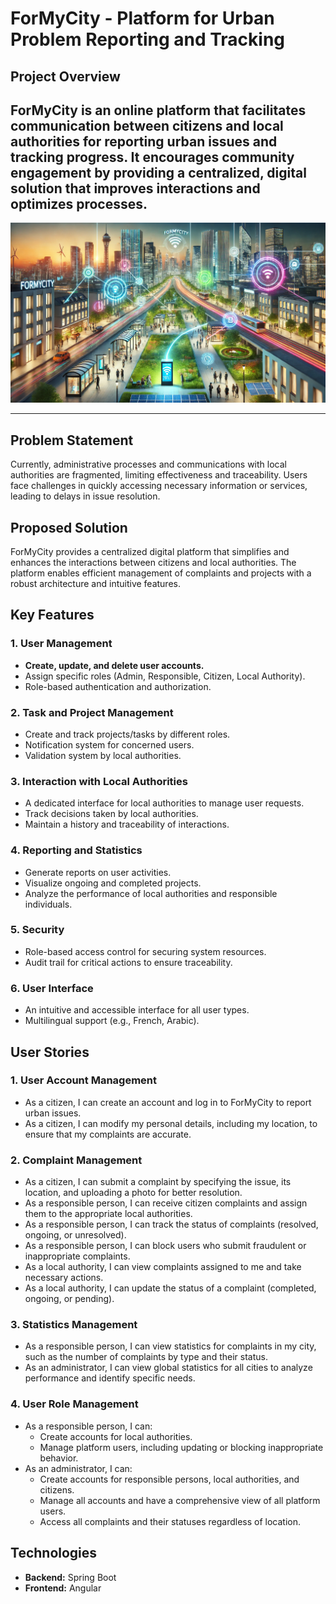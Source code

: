 # ForMyCity - Platform for Urban Problem Reporting and Tracking

## Project Overview
**ForMyCity** is an online platform that facilitates communication between citizens and local authorities for  reporting urban issues and tracking progress. It encourages community engagement by providing a centralized, digital solution that improves interactions and optimizes processes.
---

![Thumbnail 1](https://github.com/Zakaria-Kharroub/ForMyCity-back/blob/d4ac62457ae8e519f94b8bcbb449093f7b8e7aa2/formycity.webp)

---
## Problem Statement
Currently, administrative processes and communications with local authorities are fragmented, limiting effectiveness and traceability. Users face challenges in quickly accessing necessary information or services, leading to delays in issue resolution.

## Proposed Solution
ForMyCity provides a centralized digital platform that simplifies and enhances the interactions between citizens and local authorities. The platform enables efficient management of complaints and projects with a robust architecture and intuitive features.

## Key Features

### 1. User Management
- **Create, update, and delete user accounts.**
- Assign specific roles (Admin, Responsible, Citizen, Local Authority).
- Role-based authentication and authorization.

### 2. Task and Project Management
- Create and track projects/tasks by different roles.
- Notification system for concerned users.
- Validation system by local authorities.

### 3. Interaction with Local Authorities
- A dedicated interface for local authorities to manage user requests.
- Track decisions taken by local authorities.
- Maintain a history and traceability of interactions.

### 4. Reporting and Statistics
- Generate reports on user activities.
- Visualize ongoing and completed projects.
- Analyze the performance of local authorities and responsible individuals.

### 5. Security
- Role-based access control for securing system resources.
- Audit trail for critical actions to ensure traceability.

### 6. User Interface
- An intuitive and accessible interface for all user types.
- Multilingual support (e.g., French, Arabic).

## User Stories

### 1. User Account Management
- As a citizen, I can create an account and log in to ForMyCity to report urban issues.
- As a citizen, I can modify my personal details, including my location, to ensure that my complaints are accurate.

### 2. Complaint Management
- As a citizen, I can submit a complaint by specifying the issue, its location, and uploading a photo for better resolution.
- As a responsible person, I can receive citizen complaints and assign them to the appropriate local authorities.
- As a responsible person, I can track the status of complaints (resolved, ongoing, or unresolved).
- As a responsible person, I can block users who submit fraudulent or inappropriate complaints.
- As a local authority, I can view complaints assigned to me and take necessary actions.
- As a local authority, I can update the status of a complaint (completed, ongoing, or pending).

### 3. Statistics Management
- As a responsible person, I can view statistics for complaints in my city, such as the number of complaints by type and their status.
- As an administrator, I can view global statistics for all cities to analyze performance and identify specific needs.

### 4. User Role Management
- As a responsible person, I can:
  - Create accounts for local authorities.
  - Manage platform users, including updating or blocking inappropriate behavior.
- As an administrator, I can:
  - Create accounts for responsible persons, local authorities, and citizens.
  - Manage all accounts and have a comprehensive view of all platform users.
  - Access all complaints and their statuses regardless of location.

## Technologies

- **Backend:** Spring Boot
- **Frontend:** Angular

